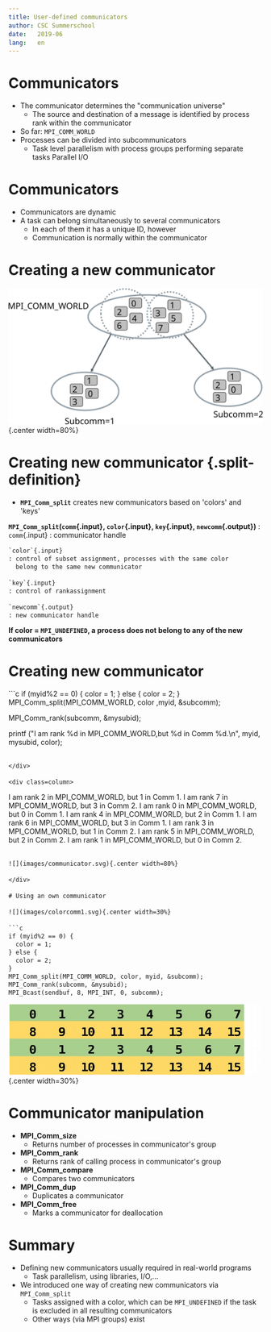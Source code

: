 ```yaml
---
title: User-defined communicators 
author: CSC Summerschool
date:   2019-06
lang:   en
---
```


# Communicators

- The communicator determines the "communication universe" 
	- The source and destination of a message is identified by process rank within the communicator
- So far: `MPI_COMM_WORLD`
- Processes can be divided into subcommunicators
	- Task level parallelism with process groups performing separate tasks Parallel I/O

# Communicators

- Communicators are dynamic
- A task can belong simultaneously to several communicators
	- In each of them it has a unique ID, however
	- Communication is normally within the communicator

# Creating a new communicator

![](images/communicator.svg){.center width=80%}

# Creating new communicator {.split-definition}

* **`MPI_Comm_split`** creates new communicators based on 'colors' and 'keys'

**`MPI_Comm_split`(`comm`{.input}, `color`{.input}, `key`{.input}, `newcomm`{.output})**
  : `comm`{.input}
    : communicator handle

    `color`{.input}
    : control of subset assignment, processes with the same color
      belong to the same new communicator

    `key`{.input} 
    : control of rankassignment 

    `newcomm`{.output} 
    : new communicator handle

**If color = `MPI_UNDEFINED`, a process does not belong to any of the new communicators**

# Creating new communicator

<div class=column>
```c
if (myid%2 == 0) {
    color = 1;
} else {
    color = 2;
}
MPI_Comm_split(MPI_COMM_WORLD, color
    ,myid, &subcomm);

MPI_Comm_rank(subcomm, &mysubid);

printf ("I am rank %d in MPI_COMM_WORLD,but 
    %d in Comm %d.\n", myid, mysubid, color);
```

</div>

<div class=column>
```
I am rank 2 in MPI_COMM_WORLD, but 1 in Comm 1.
I am rank 7 in MPI_COMM_WORLD, but 3 in Comm 2.
I am rank 0 in MPI_COMM_WORLD, but 0 in Comm 1.
I am rank 4 in MPI_COMM_WORLD, but 2 in Comm 1.
I am rank 6 in MPI_COMM_WORLD, but 3 in Comm 1.
I am rank 3 in MPI_COMM_WORLD, but 1 in Comm 2.
I am rank 5 in MPI_COMM_WORLD, but 2 in Comm 2.
I am rank 1 in MPI_COMM_WORLD, but 0 in Comm 2.
```

![](images/communicator.svg){.center width=80%}

</div>

# Using an own communicator

![](images/colorcomm1.svg){.center width=30%}

```c
if (myid%2 == 0) {
  color = 1;
} else {
  color = 2;
}
MPI_Comm_split(MPI_COMM_WORLD, color, myid, &subcomm);
MPI_Comm_rank(subcomm, &mysubid);
MPI_Bcast(sendbuf, 8, MPI_INT, 0, subcomm);
```

![](images/colorcomm2.svg){.center width=30%}

# Communicator manipulation

- **MPI_Comm_size** 	
	- Returns number of processes in communicator's group
- **MPI_Comm_rank** 			
	- Returns rank of calling process in communicator's group
- **MPI_Comm_compare**
	- Compares two communicators
- **MPI_Comm_dup**
	- Duplicates a communicator
- **MPI_Comm_free**	
	- Marks a communicator for deallocation

# Summary 

- Defining new communicators usually required in real-world programs
	- Task parallelism, using libraries, I/O,...
- We introduced one way of creating new communicators via
  `MPI_Comm_split`
	- Tasks assigned with a color, which can be `MPI_UNDEFINED` if the
      task is excluded in all resulting communicators
	- Other ways (via MPI groups) exist
